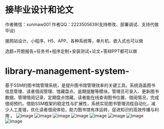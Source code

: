# 接毕业设计和论文
作者微信：xunmaw001  作者QQ：2223505639(支持修改、部署调试、支持代做毕设)

接网站设计、小程序、H5、APP、各种系统等，单片机、嵌入式也可以做

选题+开题报告+任务书+程序定制+安装测试+论文+答辩PPT都可以做
# library-management-system-
基于SSM的图书馆管理系统，是提升图书馆管理效率的关键工具。系统涵盖图书信息管理、读者借阅管理、馆藏盘点、逾期提醒等模块。管理员可录入、更新图书数据，管理借阅记录，定期盘点馆藏。读者能在线查询图书位置、借阅情况，完成借阅预约。借助SSM框架的稳定性与扩展性，系统实现图书管理流程自动化，减少人工差错，优化读者借阅体验，助力图书馆有序运转，促进知识的高效传播与利用 。 
![image](https://github.com/user-attachments/assets/82a61930-df0d-41a8-b91c-98496da7efa2)
![image](https://github.com/user-attachments/assets/86d5c7e8-8930-4e16-b7aa-cce25bcb9314)
![image](https://github.com/user-attachments/assets/8fde22c3-7968-41a8-9f05-3e782e74d81b)
![image](https://github.com/user-attachments/assets/3ea9370e-526f-4422-b9d8-691897e2ec6d)
![image](https://github.com/user-attachments/assets/d6cc6ff7-b015-465d-987a-be9e294f5c8c)
![image](https://github.com/user-attachments/assets/d03a7d7c-976a-4178-9b9a-20022ed5d50d)
![image](https://github.com/user-attachments/assets/23964952-616c-4251-b809-a297c668569b)
![image](https://github.com/user-attachments/assets/11d05e4b-8fc2-4c9f-8fc8-2655c750c282)
